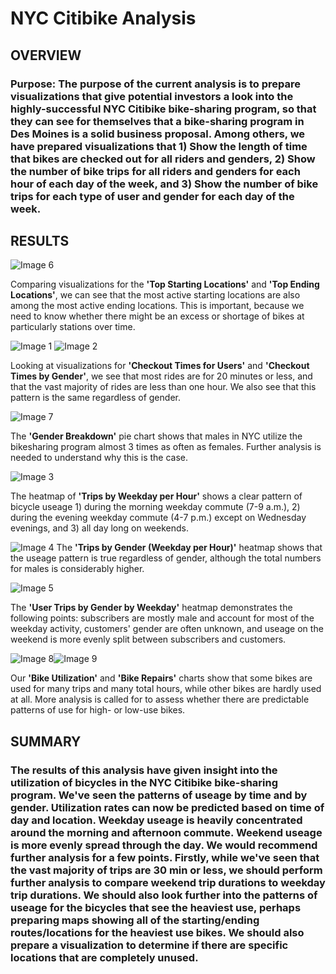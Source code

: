 # NYC Citibike Analysis

## OVERVIEW
### Purpose:  The purpose of the current analysis is to prepare visualizations that give potential investors a look into the highly-successful NYC Citibike bike-sharing program, so that they can see for themselves that a bike-sharing program in Des Moines is a solid business proposal.  Among others, we have prepared visualizations that 1) Show the length of time that bikes are checked out for all riders and genders, 2) Show the number of bike trips for all riders and genders for each hour of each day of the week, and 3) Show the number of bike trips for each type of user and gender for each day of the week.

## RESULTS
![Image 6](https://user-images.githubusercontent.com/108683284/209191182-2767c74b-ff62-49f4-aa7a-b60fe03da80a.png)



Comparing visualizations for the **'Top Starting Locations'** and **'Top Ending Locations'**, we can see that the most active starting locations are also among the most active ending locations.  This is important, because we need to know whether there might be an excess or shortage of bikes at particularly stations over time.

![Image 1](https://user-images.githubusercontent.com/108683284/209191353-8bcecbf1-6849-4b72-b269-867cf3f2dc58.png)
![Image 2](https://user-images.githubusercontent.com/108683284/209191385-f3de81fe-c817-47a3-aab2-689ce39c0976.png)

Looking at visualizations for **'Checkout Times for Users'** and **'Checkout Times by Gender'**, we see that most rides are for 20 minutes or less, and that the vast majority of rides are less than one hour.  We also see that this pattern is the same regardless of gender.

![Image 7](https://user-images.githubusercontent.com/108683284/209192427-7deed38c-0a19-43d6-8202-16c04a88b7d1.png)

The **'Gender Breakdown'**  pie chart shows that males in NYC utilize the bikesharing program almost 3 times as often as females.  Further analysis is needed to understand why this is the case.

![Image 3](https://user-images.githubusercontent.com/108683284/209191885-afd324b9-2541-41bb-ad8c-8c96d56acf55.png)

The heatmap of **'Trips by Weekday per Hour'** shows a clear pattern of bicycle useage 1) during the morning weekday commute (7-9 a.m.), 2) during the evening weekday commute (4-7 p.m.) except on Wednesday evenings, and 3) all day long on weekends.

![Image 4](https://user-images.githubusercontent.com/108683284/209191727-b2107dfa-647f-4b27-949a-6e0fdf969a2a.png)
The **'Trips by Gender (Weekday per Hour)'** heatmap shows that the useage pattern is true regardless of gender, although the total numbers for males is considerably higher.

![Image 5](https://user-images.githubusercontent.com/108683284/209192010-89cd7637-aaad-4863-a86d-30e0b4674fb2.png)

The **'User Trips by Gender by Weekday'** heatmap demonstrates the following points:  subscribers are mostly male and account for most of the weekday activity,  customers' gender are often unknown,  and useage on the weekend is more evenly split between subscribers and customers.

![Image 8](https://user-images.githubusercontent.com/108683284/209193017-6b13fa33-fa71-4456-b46f-eff60c94f51d.png)![Image 9](https://user-images.githubusercontent.com/108683284/209193044-3274bdd3-ee11-46b5-bdfa-c26a8206025c.png)


Our **'Bike Utilization'** and **'Bike Repairs'** charts show that some bikes are used for many trips and many total hours, while other bikes are hardly used at all.  More analysis is called for to assess whether there are predictable patterns of use for high- or low-use bikes. 



## SUMMARY
### The results of this analysis have given insight into the utilization of bicycles in the NYC Citibike bike-sharing program. We've seen the patterns of useage by time and by gender.  Utilization rates can now be predicted based on time of day and location.  Weekday useage is heavily concentrated around the morning and afternoon commute.  Weekend useage is more evenly spread through the day.  We would recommend further analysis for a few points.  Firstly, while we've seen that the vast majority of trips are 30 min or less, we should perform further analysis to compare weekend trip durations to weekday trip durations.  We should also look further into the patterns of useage for the bicycles that see the heaviest use, perhaps preparing maps showing all of the starting/ending routes/locations for the heaviest use bikes.  We should also prepare a visualization to determine if there are specific locations that are completely unused.


